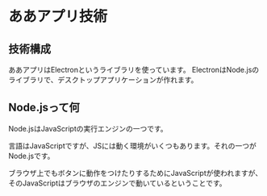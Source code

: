 # ああアプリ技術

## 技術構成
ああアプリはElectronというライブラリを使っています。
ElectronはNode.jsのライブラリで、デスクトップアプリケーションが作れます。

## Node.jsって何
Node.jsはJavaScriptの実行エンジンの一つです。

言語はJavaScriptですが、JSには動く環境がいくつもあります。それの一つがNode.jsです。

ブラウザ上でもボタンに動作をつけたりするためにJavaScriptが使われますが、そのJavaScriptはブラウザのエンジンで動いているということです。
